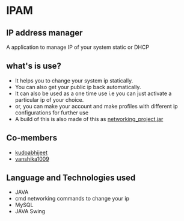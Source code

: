 # IPAM
## IP address manager
A application to manage IP of your system static or DHCP

## what's is use?

+ It helps you to change your system ip statically.
+ You can also get your public ip back automatically.
+ It can also be used as a one time use i.e you can just activate a particular ip of your choice.
+ or, you can make your account and make profiles with different ip configurations for further use
+ A build of this is also made of this as [networking_project.jar](https://github.com/sumyak/IPAM/tree/master/dist)

## Co-members
+ [kudoabhijeet](https://github.com/kudoabhijeet)
+ [vanshika1009](https://github.com/vanshika1009)

## Language and Technologies used
+ JAVA
+ cmd networking commands to change your ip
+ MySQL 
+ JAVA Swing

